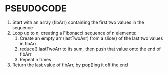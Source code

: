 # PSEUDOCODE
1. Start with an array (fibArr) containing the first two values in the sequence
2. Loop up to n, creating a Fibonacci sequence of n elements:
   1. Create an empty arr (lastTwoArr) from a slice() of the last two values in fibArr
   2. reduce() lastTwoArr to its sum, then push that value onto the end of fibArr
   3. Repeat n times
3. Return the last value of fibArr, by pop()ing it off the end